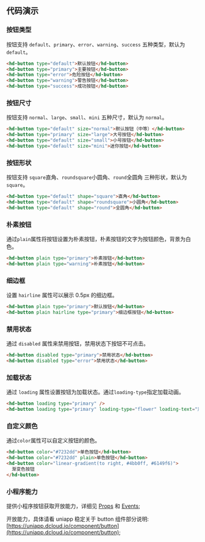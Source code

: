<!--
 * @Author: weisheng
 * @Date: 2023-02-14 11:18:33
 * @LastEditTime: 2023-03-09 14:03:48
 * @LastEditors: weisheng
 * @Description:
 * @FilePath: \fant-mini\src\uni_modules\fant-mini\components\hd-button\INDEX.md
 * 记得注释
-->

## 代码演示

### 按钮类型

按钮支持 `default`、`primary`、`error`、`warning`、`success` 五种类型，默认为 `default`。

```html
<hd-button type="default">默认按钮</hd-button>
<hd-button type="primary">主要按钮</hd-button>
<hd-button type="error">危险按钮</hd-button>
<hd-button type="warning">警告按钮</hd-button>
<hd-button type="success">成功按钮</hd-button>
```

### 按钮尺寸

按钮支持 `normal`、`large`、`small`、`mini` 五种尺寸，默认为 `normal`。

```html
<hd-button type="default" size="normal">默认按钮（中等）</hd-button>
<hd-button type="primary" size="large">大号按钮</hd-button>
<hd-button type="default" size="small">小号按钮</hd-button>
<hd-button type="default" size="mini">迷你按钮</hd-button>
```

### 按钮形状

按钮支持 `square`直角、`roundsquare`小圆角、`round`全圆角 三种形状，默认为 `square`。

```html
<hd-button type="default" shape="square">直角</hd-button>
<hd-button type="default" shape="roundsquare">小圆角</hd-button>
<hd-button type="default" shape="round">全圆角</hd-button>
```

### 朴素按钮
通过`plain`属性将按钮设置为朴素按钮，朴素按钮的文字为按钮颜色，背景为白色。

```html
<hd-button plain type="primary">朴素按钮</hd-button>
<hd-button plain type="warning">朴素按钮</hd-button>
```

### 细边框

设置 `hairline` 属性可以展示 0.5px 的细边框。

```html
<hd-button plain type="primary">默认按钮</hd-button>
<hd-button plain hairline type="primary">细边框按钮</hd-button>
```

### 禁用状态

通过 `disabled` 属性来禁用按钮，禁用状态下按钮不可点击。

```html
<hd-button disabled type="primary">禁用状态</hd-button>
<hd-button disabled type="error">禁用状态</hd-button>
```

### 加载状态

通过 `loading` 属性设置按钮为加载状态。通过`loading-type`指定加载动画。

```html
<hd-button loading type="primary" />
<hd-button loading type="primary" loading-type="flower" loading-text="加载中..." />
```


### 自定义颜色
通过`color`属性可以自定义按钮的颜色。

```html
<hd-button color="#7232dd">单色按钮</hd-button>
<hd-button color="#7232dd" plain>单色按钮</hd-button>
<hd-button color="linear-gradient(to right, #4bb0ff, #6149f6)">
  渐变色按钮
</hd-button>
```


### 小程序能力

提供小程序按钮获取开放能力，详细见 [Props](#props) 和 [Events](#events);

开放能力，具体请看 uniapp 稳定关于 button 组件部分说明: [https://uniapp.dcloud.io/component/button](https://uniapp.dcloud.io/component/button);
